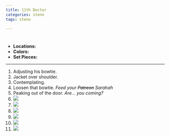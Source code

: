 ```yaml
---
title: 11th Doctor
categories: steno
tags: steno 

---
```


# 

* **Locations:** 
* **Colors:** 
* **Set Pieces:** 

---

1. Adjusting his bowtie.
2. Jacket over shoulder.
3. Contemplating.
4. Loosen that bowtie. *Feed your ~~Patreon~~ Sarahah* 
5. Peaking out of the door. *Are... you coming?*
6. ![](https://i.imgur.com/BDgAsQe.jpg)
7. ![](https://i.imgur.com/wocxTOr.jpg)
8. ![](https://i.imgur.com/UKYBbwF.jpg)
9. ![](https://i.imgur.com/xHBtcXK.png)
10. ![](https://i.imgur.com/EnWn313.png)
11. ![](https://i.imgur.com/SZ5Fh0M.jpg)